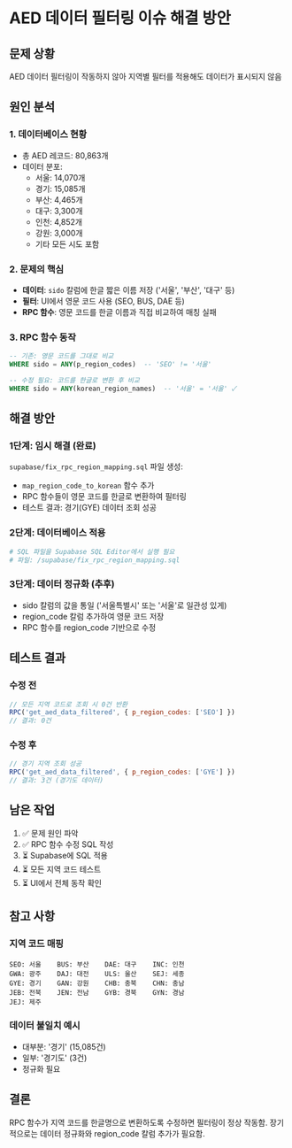 # AED 데이터 필터링 이슈 해결 방안

## 문제 상황
AED 데이터 필터링이 작동하지 않아 지역별 필터를 적용해도 데이터가 표시되지 않음

## 원인 분석

### 1. 데이터베이스 현황
- 총 AED 레코드: 80,863개
- 데이터 분포:
  - 서울: 14,070개
  - 경기: 15,085개
  - 부산: 4,465개
  - 대구: 3,300개
  - 인천: 4,852개
  - 강원: 3,000개
  - 기타 모든 시도 포함

### 2. 문제의 핵심
- **데이터**: `sido` 칼럼에 한글 짧은 이름 저장 ('서울', '부산', '대구' 등)
- **필터**: UI에서 영문 코드 사용 (SEO, BUS, DAE 등)
- **RPC 함수**: 영문 코드를 한글 이름과 직접 비교하여 매칭 실패

### 3. RPC 함수 동작
```sql
-- 기존: 영문 코드를 그대로 비교
WHERE sido = ANY(p_region_codes)  -- 'SEO' != '서울'

-- 수정 필요: 코드를 한글로 변환 후 비교
WHERE sido = ANY(korean_region_names)  -- '서울' = '서울' ✓
```

## 해결 방안

### 1단계: 임시 해결 (완료)
`supabase/fix_rpc_region_mapping.sql` 파일 생성:
- `map_region_code_to_korean` 함수 추가
- RPC 함수들이 영문 코드를 한글로 변환하여 필터링
- 테스트 결과: 경기(GYE) 데이터 조회 성공

### 2단계: 데이터베이스 적용
```bash
# SQL 파일을 Supabase SQL Editor에서 실행 필요
# 파일: /supabase/fix_rpc_region_mapping.sql
```

### 3단계: 데이터 정규화 (추후)
- sido 칼럼의 값을 통일 ('서울특별시' 또는 '서울'로 일관성 있게)
- region_code 칼럼 추가하여 영문 코드 저장
- RPC 함수를 region_code 기반으로 수정

## 테스트 결과

### 수정 전
```javascript
// 모든 지역 코드로 조회 시 0건 반환
RPC('get_aed_data_filtered', { p_region_codes: ['SEO'] })
// 결과: 0건
```

### 수정 후
```javascript
// 경기 지역 조회 성공
RPC('get_aed_data_filtered', { p_region_codes: ['GYE'] })
// 결과: 3건 (경기도 데이터)
```

## 남은 작업

1. ✅ 문제 원인 파악
2. ✅ RPC 함수 수정 SQL 작성
3. ⏳ Supabase에 SQL 적용
4. ⏳ 모든 지역 코드 테스트
5. ⏳ UI에서 전체 동작 확인

## 참고 사항

### 지역 코드 매핑
```
SEO: 서울    BUS: 부산    DAE: 대구    INC: 인천
GWA: 광주    DAJ: 대전    ULS: 울산    SEJ: 세종
GYE: 경기    GAN: 강원    CHB: 충북    CHN: 충남
JEB: 전북    JEN: 전남    GYB: 경북    GYN: 경남
JEJ: 제주
```

### 데이터 불일치 예시
- 대부분: '경기' (15,085건)
- 일부: '경기도' (3건)
- 정규화 필요

## 결론
RPC 함수가 지역 코드를 한글명으로 변환하도록 수정하면 필터링이 정상 작동함.
장기적으로는 데이터 정규화와 region_code 칼럼 추가가 필요함.